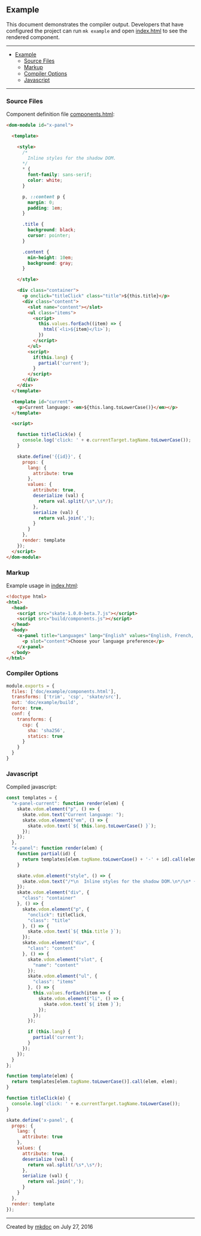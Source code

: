## Example

This document demonstrates the compiler output. Developers that have configured the project can run `mk example` and open [index.html](https://github.com/tmpfs/trucks/blob/master/doc/example/index.html) to see the rendered component.

---

- [Example](#example)
  - [Source Files](#source-files)
  - [Markup](#markup)
  - [Compiler Options](#compiler-options)
  - [Javascript](#javascript)

---

### Source Files

Component definition file [components.html](https://github.com/tmpfs/trucks/blob/master/doc/example/components.html):

```html
<dom-module id="x-panel">

  <template>

    <style>
      /*
        Inline styles for the shadow DOM.
      */
      * {
        font-family: sans-serif;
        color: white;
      }

      p, ::content p {
        margin: 0; 
        padding: 1em;
      }

      .title {
        background: black;
        cursor: pointer;
      }

      .content {
        min-height: 10em;
        background: gray;
      }

    </style>

    <div class="container">
      <p onclick="titleClick" class="title">${this.title}</p>
      <div class="content">
        <slot name="content"></slot>
        <ul class="items">
          <script>
            this.values.forEach((item) => {
              html(`<li>${item}</li>`); 
            })
          </script>
        </ul>
        <script>
          if(this.lang) {
            partial('current');
          }
        </script>
      </div>
    </div>
  </template>

  <template id="current">
    <p>Current language: <em>${this.lang.toLowerCase()}</em></p> 
  </template>

  <script>

    function titleClick(e) {
      console.log('click: ' + e.currentTarget.tagName.toLowerCase());
    }

    skate.define('{{id}}', {
      props: {
        lang: {
          attribute: true 
        },
        values: {
          attribute: true,
          deserialize (val) {
            return val.split(/\s*,\s*/);
          },
          serialize (val) {
            return val.join(',');
          }
        }
      },
      render: template
    });
  </script>
</dom-module>
```

### Markup

Example usage in [index.html](https://github.com/tmpfs/trucks/blob/master/doc/example/index.html):

```html
<!doctype html>
<html>
  <head>
    <script src="skate-1.0.0-beta.7.js"></script>
    <script src="build/components.js"></script>
  </head>
  <body>
    <x-panel title="Languages" lang="English" values="English, French, Spanish">
      <p slot="content">Choose your language preference</p> 
    </x-panel>
  </body>
</html>
```

### Compiler Options

```javascript
module.exports = {
  files: ['doc/example/components.html'],
  transforms: ['trim', 'csp', 'skate/src'],
  out: 'doc/example/build',
  force: true,
  conf: {
    transforms: {
      csp: {
        sha: 'sha256',
        statics: true 
      }
    }
  }
}
```

### Javascript

Compiled javascript:

```javascript
const templates = {
  "x-panel-current": function render(elem) {
    skate.vdom.element("p", () => {
      skate.vdom.text("Current language: ");
      skate.vdom.element("em", () => {
        skate.vdom.text(`${ this.lang.toLowerCase() }`);
      });
    });
  },
  "x-panel": function render(elem) {
    function partial(id) {
      return templates[elem.tagName.toLowerCase() + '-' + id].call(elem, elem);
    }

    skate.vdom.element("style", () => {
      skate.vdom.text("/*\n  Inline styles for the shadow DOM.\n*/\n* {\n  font-family: sans-serif;\n  color: white;\n}\n\np, ::content p {\n  margin: 0; \n  padding: 1em;\n}\n\n.title {\n  background: black;\n  cursor: pointer;\n}\n\n.content {\n  min-height: 10em;\n  background: gray;\n}");
    });
    skate.vdom.element("div", {
      "class": "container"
    }, () => {
      skate.vdom.element("p", {
        "onclick": titleClick,
        "class": "title"
      }, () => {
        skate.vdom.text(`${ this.title }`);
      });
      skate.vdom.element("div", {
        "class": "content"
      }, () => {
        skate.vdom.element("slot", {
          "name": "content"
        });
        skate.vdom.element("ul", {
          "class": "items"
        }, () => {
          this.values.forEach(item => {
            skate.vdom.element("li", () => {
              skate.vdom.text(`${ item }`);
            });
          });
        });

        if (this.lang) {
          partial('current');
        }
      });
    });
  }
};

function template(elem) {
  return templates[elem.tagName.toLowerCase()].call(elem, elem);
}

function titleClick(e) {
  console.log('click: ' + e.currentTarget.tagName.toLowerCase());
}

skate.define('x-panel', {
  props: {
    lang: {
      attribute: true 
    },
    values: {
      attribute: true,
      deserialize (val) {
        return val.split(/\s*,\s*/);
      },
      serialize (val) {
        return val.join(',');
      }
    }
  },
  render: template
});
```

---

Created by [mkdoc](https://github.com/mkdoc/mkdoc) on July 27, 2016

[trucks]: https://github.com/tmpfs/trucks
[trucks-cli]: https://github.com/tmpfs/trucks/blob/master/packages/trucks-cli
[skatejs]: https://github.com/skatejs/skatejs
[webcomponents]: https://github.com/w3c/webcomponents
[shadow-dom]: https://w3c.github.io/webcomponents/spec/shadow/
[custom-elements]: https://www.w3.org/TR/custom-elements/
[html-imports]: https://w3c.github.io/webcomponents/spec/imports/
[html-templates]: https://html.spec.whatwg.org/multipage/scripting.html#the-template-element
[polymer]: https://www.polymer-project.org/1.0/
[react]: https://facebook.github.io/react/
[react-webcomponents]: https://github.com/facebook/react/issues/5052
[react-integration]: https://github.com/skatejs/react-integration
[mozilla-webcomponents]: https://hacks.mozilla.org/2014/12/mozilla-and-web-components/
[csp]: http://content-security-policy.com/
[npm]: https://www.npmjs.com/
[postcss]: https://github.com/postcss/postcss
[mkdoc]: https://github.com/mkdoc/mkdoc
[mkapi]: https://github.com/mkdoc/mkapi
[mkparse]: https://github.com/mkdoc/mkparse
[jshint]: http://jshint.com
[jscs]: http://jscs.info
[sources]: https://github.com/tmpfs/trucks/blob/master/packages/plugin-sources
[load]: https://github.com/tmpfs/trucks/blob/master/packages/plugin-load
[parse]: https://github.com/tmpfs/trucks/blob/master/packages/plugin-parse
[transform]: https://github.com/tmpfs/trucks/blob/master/packages/plugin-transform
[generate]: https://github.com/tmpfs/trucks/blob/master/packages/plugin-generate
[write]: https://github.com/tmpfs/trucks/blob/master/packages/plugin-write
[transform-csp]: https://github.com/tmpfs/trucks/blob/master/packages/transform-csp
[skate]: https://github.com/tmpfs/trucks/blob/master/packages/transform-skate
[stylus]: https://github.com/tmpfs/trucks/blob/master/packages/transform-stylus
[less]: https://github.com/tmpfs/trucks/blob/master/packages/transform-less
[sass]: https://github.com/tmpfs/trucks/blob/master/packages/transform-sass
[trim]: https://github.com/tmpfs/trucks/blob/master/packages/transform-trim
[tree]: https://github.com/tmpfs/trucks/blob/master/packages/transform-tree
[style-extract]: https://github.com/tmpfs/trucks/blob/master/packages/transform-style-extract
[style-inject]: https://github.com/tmpfs/trucks/blob/master/packages/transform-style-inject
[resolver-core]: https://github.com/tmpfs/trucks/blob/master/packages/resolver-core
[resolver-file]: https://github.com/tmpfs/trucks/blob/master/packages/resolver-file
[resolver-http]: https://github.com/tmpfs/trucks/blob/master/packages/resolver-http
[resolver-npm]: https://github.com/tmpfs/trucks/blob/master/packages/resolver-npm
[less-css]: http://lesscss.org/
[sass-css]: http://sass-lang.com/
[stylus-css]: http://stylus-lang.com/
[node-sass]: https://github.com/sass/node-sass
[archy]: https://github.com/substack/node-archy

